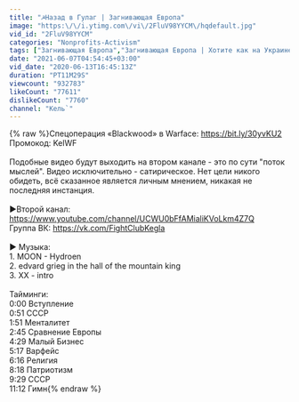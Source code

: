 ```yaml
---
title: "☭Назад в Гулаг | Загнивающая Европа"
image: "https:\/\/i.ytimg.com\/vi\/2FluV98YYCM\/hqdefault.jpg"
vid_id: "2FluV98YYCM"
categories: "Nonprofits-Activism"
tags: ["Загнивающая Европа","Загнивающая Европа | Хотите как на Украине?","Кель`"]
date: "2021-06-07T04:54:45+03:00"
vid_date: "2020-06-13T16:45:13Z"
duration: "PT11M29S"
viewcount: "932783"
likeCount: "77611"
dislikeCount: "7760"
channel: "Кель`"
---
```

{% raw %}Спецоперация «Blackwood» в Warface: <a rel="nofollow" target="blank" href="https://bit.ly/30yvKU2">https://bit.ly/30yvKU2</a><br />Промокод: KelWF<br /><br />Подобные видео будут выходить на втором канале - это по сути &quot;поток мыслей&quot;. Видео исключительно - сатирическое. Нет цели никого обидеть, всё сказанное является личным мнением, никакая не последняя инстанция.  <br /><br />►Второй канал: <a rel="nofollow" target="blank" href="https://www.youtube.com/channel/UCWU0bFfAMialiKVoLkm4Z7Q">https://www.youtube.com/channel/UCWU0bFfAMialiKVoLkm4Z7Q</a><br />Группа ВК: <a rel="nofollow" target="blank" href="https://vk.com/FightClubKegla">https://vk.com/FightClubKegla</a><br /><br />► Музыка: <br />1. MOON - Hydroen<br />2. edvard grieg in the hall of the mountain king<br />3. XX - intro<br /><br />Тайминги:<br />0:00 Вступление<br />0:51 СССР<br />1:51 Менталитет<br />2:45 Сравнение Европы<br />4:29 Малый Бизнес<br />5:17 Варфейс<br />6:16 Религия<br />8:18 Патриотизм <br />9:29 СССР<br />11:12 Гимн{% endraw %}

